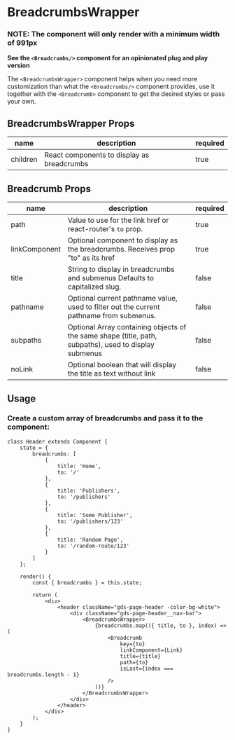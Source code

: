 # BreadcrumbsWrapper

### **NOTE**: The component will only render with a minimum width of **991px**

**See the `<Breadcrumbs/>` component for an opinionated plug and play version**

The `<BreadcrumbsWrapper>` component helps when you need more customization than what the `<Breadcrumbs/>` component provides, use it together with the `<Breadcrumb>` component to get the desired styles or pass your own.

## BreadcrumbsWrapper Props

| name     | description                                | required |
| -------- | ------------------------------------------ | -------- |
| children | React components to display as breadcrumbs | true     |

## Breadcrumb Props

| name          | description                                                                                           | required |
| ------------- | ----------------------------------------------------------------------------------------------------- | -------- |
| path          | Value to use for the link href or react-router's `to` prop.                                           | true     |
| linkComponent | Optional component to display as the breadcrumbs. Receives prop "to" as its href                      | true     |
| title         | String to display in breadcrumbs and submenus Defaults to capitalized slug.                           | false    |
| pathname      | Optional current pathname value, used to filter out the current pathname from submenus.               | false    |
| subpaths      | Optional Array containing objects of the same shape (title, path, subpaths), used to display submenus | false    |
| noLink        | Optional boolean that will display the title as text without link                                     | false    |

## Usage

### Create a custom array of breadcrumbs and pass it to the component:

```
class Header extends Component {
    state = {
        breadcrumbs: [
            {
                title: 'Home',
                to: '/'
            },
            {
                title: 'Publishers',
                to: '/publishers'
            },
            {
                title: 'Some Publisher',
                to: '/publishers/123'
            },
            {
                title: 'Random Page',
                to: '/random-route/123'
            }
        ]
    };

    render() {
        const { breadcrumbs } = this.state;

        return (
            <div>
                <header className="gds-page-header -color-bg-white">
                    <div className="gds-page-header__nav-bar">
                        <BreadcrumbsWrapper>
                            {breadcrumbs.map(({ title, to }, index) => (
                                <Breadcrumb
                                    key={to}
                                    linkComponent={Link}
                                    title={title}
                                    path={to}
                                    isLast={index === breadcrumbs.length - 1}
                                />
                            ))}
                        </BreadcrumbsWrapper>
                    </div>
                </header>
            </div>
        );
    }
}
```

